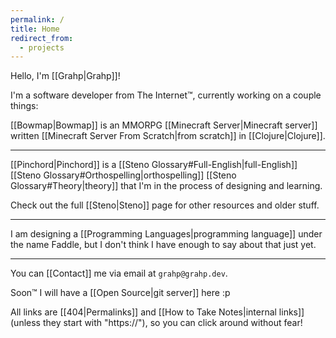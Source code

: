```yaml
---
permalink: /
title: Home
redirect_from:
  - projects
---
```

Hello, I'm [[Grahp|Grahp]]!

I'm a software developer from The Internet™, currently working on a couple things:

[[Bowmap|Bowmap]] is an MMORPG [[Minecraft Server|Minecraft server]] written [[Minecraft Server From Scratch|from scratch]] in [[Clojure|Clojure]].

---

[[Pinchord|Pinchord]] is a [[Steno Glossary#Full-English|full-English]] [[Steno Glossary#Orthospelling|orthospelling]] [[Steno Glossary#Theory|theory]] that I'm in the process of designing and learning.

Check out the full [[Steno|Steno]] page for other resources and older stuff.

---

I am designing a [[Programming Languages|programming language]] under the name Faddle, but I don't think I have enough to say about that just yet.

---

You can [[Contact]] me via email at `grahp@grahp.dev`.

Soon™ I will have a [[Open Source|git server]] here :p

All links are [[404|Permalinks]] and [[How to Take Notes|internal links]] (unless they start with "https://"), so you can click around without fear!
